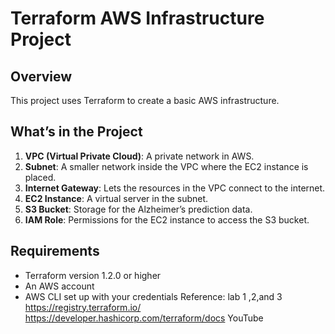 # Terraform AWS Infrastructure Project

## Overview
This project uses Terraform to create a basic AWS infrastructure.

## What’s in the Project
1. **VPC (Virtual Private Cloud)**: A private network in AWS.
2. **Subnet**: A smaller network inside the VPC where the EC2 instance is placed.
3. **Internet Gateway**: Lets the resources in the VPC connect to the internet.
4. **EC2 Instance**: A virtual server in the subnet.
5. **S3 Bucket**: Storage for the Alzheimer’s prediction data.
6. **IAM Role**: Permissions for the EC2 instance to access the S3 bucket.

## Requirements
- Terraform version 1.2.0 or higher
- An AWS account
- AWS CLI set up with your credentials
Reference: lab 1 ,2,and 3
https://registry.terraform.io/
https://developer.hashicorp.com/terraform/docs
YouTube
